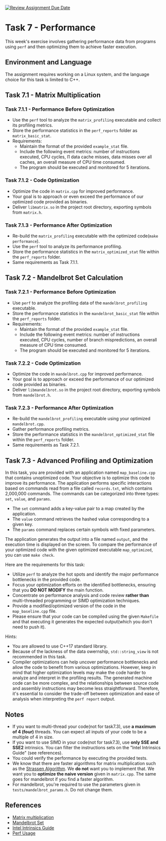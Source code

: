 [![Review Assignment Due Date](https://classroom.github.com/assets/deadline-readme-button-22041afd0340ce965d47ae6ef1cefeee28c7c493a6346c4f15d667ab976d596c.svg)](https://classroom.github.com/a/fkzBXQ3T)
# Task 7 - Performance

This week's exercise involves gathering performance data from programs using `perf` and then optimizing them to achieve faster execution.

## Environment and Language

The assignment requires working on a Linux system, and the language choice for this task is limited to C++.

## Task 7.1 - Matrix Multiplication

### Task 7.1.1 - Performance Before Optimization

- Use the `perf` tool to analyze the `matrix_profiling` executable and collect its profiling metrics.
- Store the performance statistics in the `perf_reports` folder as `matrix_basic_stat`.
- Requirements:
    - Maintain the format of the provided `example_stat` file.
    - Include the following event metrics: 
        number of instructions executed, CPU cycles, l1 data cache misses, data misses over all caches, an overall measure of CPU time consumed.
    - The program should be executed and monitored for 5 iterations. 

### Task 7.1.2 - Code Optimization

- Optimize the code in `matrix.cpp` for improved performance.
- Your goal is to approach or even exceed the performance of our optimized code provided as binaries.
- Deliver `libmatrix.so` in the project root directory, exporting symbols from `matrix.h`.

### Task 7.1.3 - Performance After Optimization

- Re-build the `matrix_profiling` executable with the optimized code(`make performance`).
- Use the `perf` tool to analyze its performance profiling.
- Store the performance statistics in the `matrix_optimized_stat` file within the `perf_reports` folder.
- Same requirements as Task 7.1.1.

## Task 7.2 - Mandelbrot Set Calculation

### Task 7.2.1 - Performance Before Optimization

- Use `perf` to analyze the profiling data of the `mandelbrot_profiling` executable.
- Store the performance statistics in the `mandelbrot_basic_stat` file within the `perf_reports` folder.
- Requirements:
    - Maintain the format of the provided `example_stat` file.
    - Include the following event metrics:
        number of instructions executed, CPU cycles, number of branch mispredictions, an overall measure of CPU time consumed.
    - The program should be executed and monitored for 5 iterations. 

### Task 7.2.2 - Code Optimization

- Optimize the code in `mandelbrot.cpp` for improved performance.
- Your goal is to approach or exceed the performance of our optimized code provided as binaries.
- Deliver `libmandelbrot.so` in the project root directory, exporting symbols from `mandelbrot.h`.

### Task 7.2.3 - Performance After Optimization

- Re-build the `mandelbrot_profiling` executable using your optimized `mandelbrot.cpp`.
- Gather performance profiling metrics.
- Store the performance statistics in the `mandelbrot_optimized_stat` file within the `perf_reports` folder.
- Same requirements as Task 7.2.1.

## Task 7.3 - Advanced Profiling and Optimization

In this task, you are provided with an application named `map_baseline.cpp` that contains unoptimized code. 
Your objective is to optimize this code to improve its performance. The application performs specific interactions based on commands read from a file called `records.txt`, which contains 2,000,000 commands. 
The commands can be categorized into three types: `set`, `value`, and `params`. 
- The `set` command adds a key-value pair to a map created by the application.
- The `value` command retrieves the hashed value corresponding to a given key.
- The `params` command replaces certain symbols with fixed parameters. 

The application generates the output into a file named `output`, and the execution time is displayed on the screen. 
To compare the performance of your optimized code with the given optimized executable `map_optimized`, you can use `make check`.

Here are the requirements for this task:
- Utilize `perf` to analyze the hot spots and identify the major performance bottlenecks in the provided code.
- Focus your optimization efforts on the identified bottlenecks, ensuring that you **DO NOT MODIFY** the main function.
- Concentrate on performance analysis and code review **rather than** multi-threaded programming or SIMD optimization techniques.
- Provide a modified/optimized version of the code in the `map_baseline.cpp` file. 
- Please ensure that your code can be compiled using the given `Makefile` and that executing it generates the expected output(which you don't need to push it).

Hints:
- You are allowed to use C++17 standard library.
- Because of the lackness of the data owernship, `std::string_view` is not recommended in this task.
- Compiler optimizations can help uncover performance bottlenecks and allow the code to benefit from various optimizations. However, keep in mind that higher optimization 
levels may make the code harder to analyze and interpret in the profiling results. The generated machine code can be more complex, and the relationships between source code and assembly instructions may become less straightforward.
Therefore, it's essential to consider the trade-off between optimization and ease of analysis when interpreting the `perf report` output.

## Notes

- If you want to multi-thread your code(not for task7.3), use **a maximum of 4 (four)** threads. You can expect all inputs of your code to be a multiple of 4 in size.
- If you want to use SIMD in your code(not for task7.3), use **only SSE and SSE2** intrinsics. You can filter the instructions sets on the "Intel Intrinsics Guide" (see references).
- You could verify the performance by executing the provided tests.
- We know that there are faster algorithms for matrix multiplication such as the [Strassen Algorithm](https://en.wikipedia.org/wiki/Strassen_algorithm). We **do not** want you to implement that. We want you to **optimize the naive version** given in `matrix.cpp`. The same goes for mandelbrot if you find a faster algorithm.
- For mandelbrot, you're required to use the parameters given in `tests/mandelbrot_params.h`. Do not change them.

## References

- [Matrix multiplication](https://en.wikipedia.org/wiki/Matrix_multiplication)
- [Mandelbrot Set](https://en.wikipedia.org/wiki/Mandelbrot_set)
- [Intel Intrinsics Guide](https://www.intel.com/content/www/us/en/docs/intrinsics-guide/index.html)
- [Perf Usage](https://perf.wiki.kernel.org/index.php/Tutorial)
